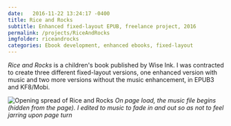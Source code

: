```yaml
---
date:   2016-11-22 13:24:17 -0400
title: Rice and Rocks
subtitle: Enhanced fixed-layout EPUB, freelance project, 2016
permalink: /projects/RiceAndRocks
imgfolder: riceandrocks
categories: Ebook development, enhanced ebooks, fixed-layout
---
```

*Rice and Rocks* is a children's book published by Wise Ink. I was contracted to create three different fixed-layout versions, one enhanced version with music and two more versions without the music enhancement, in EPUB3 and KF8/Mobi.

![Opening spread of Rice and Rocks](riceandrocks)
*On page load, the music file begins (hidden from the page). I edited to music to fade in and out so as not to feel jarring upon page turn*

[riceandrocks]: /img/riceandrocks/1-spread-and-toc.jpg